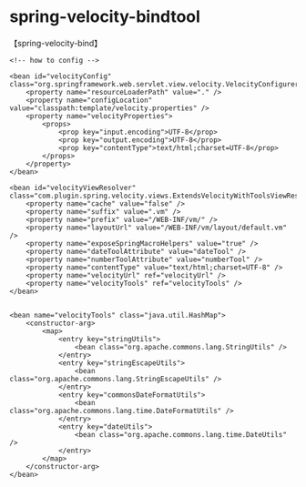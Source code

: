# spring-velocity-bindtool

【spring-velocity-bind】


    <!-- how to config -->

    <bean id="velocityConfig" class="org.springframework.web.servlet.view.velocity.VelocityConfigurer">
        <property name="resourceLoaderPath" value="." />
        <property name="configLocation" value="classpath:template/velocity.properties" />
        <property name="velocityProperties">
            <props>
                <prop key="input.encoding">UTF-8</prop>
                <prop key="output.encoding">UTF-8</prop>
                <prop key="contentType">text/html;charset=UTF-8</prop>
            </props>
        </property>
    </bean>

    <bean id="velocityViewResolver" class="com.plugin.spring.velocity.views.ExtendsVelocityWithToolsViewResolver">
        <property name="cache" value="false" />
        <property name="suffix" value=".vm" />
        <property name="prefix" value="/WEB-INF/vm/" />
        <property name="layoutUrl" value="/WEB-INF/vm/layout/default.vm" />
        <property name="exposeSpringMacroHelpers" value="true" />
        <property name="dateToolAttribute" value="dateTool" />
        <property name="numberToolAttribute" value="numberTool" />
        <property name="contentType" value="text/html;charset=UTF-8" />
        <property name="velocityUrl" ref="velocityUrl" />
        <property name="velocityTools" ref="velocityTools" />
    </bean>


    <bean name="velocityTools" class="java.util.HashMap">
        <constructor-arg>
            <map>
                <entry key="stringUtils">
                    <bean class="org.apache.commons.lang.StringUtils" />
                </entry>
                <entry key="stringEscapeUtils">
                    <bean class="org.apache.commons.lang.StringEscapeUtils" />
                </entry>
                <entry key="commonsDateFormatUtils">
                    <bean class="org.apache.commons.lang.time.DateFormatUtils" />
                </entry>
                <entry key="dateUtils">
                    <bean class="org.apache.commons.lang.time.DateUtils" />
                </entry>
            </map>
        </constructor-arg>
    </bean>



